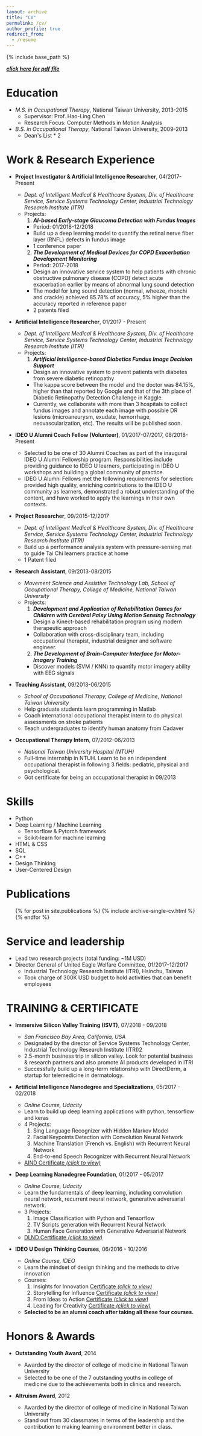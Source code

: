 ```yaml
---
layout: archive
title: "CV"
permalink: /cv/
author_profile: true
redirect_from:
  - /resume
---
```


{% include base_path %}

[**_click here for pdf file_**](/cfyehprofile/files/CV_ChunFuYeh_main_20181028_v4.pdf)

Education
======
* _M.S. in Occupational Therapy_, National Taiwan University, 2013-2015
  * Supervisor: Prof. Hao-Ling Chen
  * Research Focus: Computer Methods in Motion Analysis 
* _B.S. in Occupational Therapy_, National Taiwan University, 2009-2013
  * Dean's List * 2

Work & Research Experience
======
* **Project Investigator & Artificial Intelligence Researcher**, 04/2017-Present
  * _Dept. of Intelligent Medical & Healthcare System, Div. of Healthcare Service, Service Systems Technology Center, Industrial Technology Research Institute (ITRI)_
  * Projects:
    1. **_AI-based Early-stage Glaucoma Detection with Fundus Images_**
      * Period: 01/2018-12/2018 
      * Build up a deep learning model to quantify the retinal nerve fiber layer (RNFL) defects in fundus image
      * 1 conference paper 
    2. **_The Development of Medical Devices for COPD Exacerbation Development Monitoring_**
      * Period: 2017-2018
      * Design an innovative service system to help patients with chronic obstructive pulmonary disease (COPD) detect acute exacerbation earlier by means of abnormal lung sound detection 
      * The model for lung sound detection (normal, wheeze, rhonchi and crackle) achieved 85.78% of accuracy, 5% higher than the accuracy reported in reference paper
      * 2 patents filed

* **Artificial Intelligence Researcher**, 01/2017 - Present
  * _Dept. of Intelligent Medical & Healthcare System, Div. of Healthcare Service, Service Systems Technology Center, Industrial Technology Research Institute (ITRI)_
  * Projects:
    1. **_Artificial Intelligence-based Diabetics Fundus Image Decision Support_**
      * Design an innovative system to prevent patients with diabetes from severe diabetic retinopathy
      * The kappa score between the model and the doctor was 84.15%, higher than that reported by Google and that of the 3th place of Diabetic Retinopathy Detection Challenge in Kaggle.
      * Currently, we collaborate with more than 3 hospitals to collect fundus images and annotate each image with possible DR lesions (microaneurysm, exudate, hemorrhage, neovascularization, etc). The results will be published soon.

* **IDEO U Alumni Coach Fellow (Volunteer)**, 01/2017-07/2017, 08/2018-Present
  * Selected to be one of 30 Alumni Coaches as part of the inaugural IDEO U Alumni Fellowship program. Responsibilities include providing guidance to IDEO U learners, participating in IDEO U workshops and building a global community of practice. 
  * IDEO U Alumni Fellows met the following requirements for selection: provided high quality, enriching contributions to the IDEO U community as learners, demonstrated a robust understanding of the content, and have worked to apply the learnings in their own contexts.

* **Project Researcher**, 09/2015-12/2017
  * _Dept. of Intelligent Medical & Healthcare System, Div. of Healthcare Service, Service Systems Technology Center, Industrial Technology Research Institute (ITRI)_
  * Build up a performance analysis system with pressure-sensing mat to guide Tai Chi learners practice at home
  * 1 Patent filed 

* **Research Assistant**, 09/2013-08/2015
  * _Movement Science and Assistive Technology Lab, School of Occupational Therapy, College of Medicine, National Taiwan University_
  * Projects:
    1. **_Development and Application of Rehabilitation Games for Children with Cerebral Palsy Using Motion Sensing Technology_**
      * Design a Kinect-based rehabilitation program using modern therapeutic approach 
      * Collaboration with cross-disciplinary team, including occupational therapist, industrial designer and software engineer.
    2. **_The Development of Brain-Computer Interface for Motor-Imagery Training_**
      * Discover models (SVM / KNN) to quantify motor imagery ability with EEG signals 

* **Teaching Assistant**, 09/2013-06/2015
  * _School of Occupational Therapy, College of Medicine, National Taiwan University_
  * Help graduate students learn programming in Matlab
  * Coach international occupational therapist intern to do physical assessments on stroke patients
  * Teach undergraduates to identify human anatomy from Cadaver

* **Occupational Therapy Intern**, 07/2012-06/2013
  * _National Taiwan University Hospital (NTUH)_
  * Full-time internship in NTUH. Learn to be an independent occupational therapist in following 3 fields: pediatric, physical and psychological.
  * Got certificate for being an occupational therapist in 09/2013


Skills
======
* Python
* Deep Learning / Machine Learning
  * Tensorflow & Pytorch framework
  * Scikit-learn for machine learning
* HTML & CSS
* SQL
* C++
* Design Thinking
* User-Centered Design


Publications
======
  <ul>{% for post in site.publications %}
    {% include archive-single-cv.html %}
  {% endfor %}</ul>
  
<!--   
Coaching
======
  <ul>{% for post in site.coaching %}
    {% include archive-single-cv.html %}
  {% endfor %}</ul> -->
  
Service and leadership
======
* Lead two research projects (total funding: ~1M USD)
* Director General of United Eagle Welfare Committee, 01/2017-12/2017
  * Industrial Technology Research Institute (ITRI), Hsinchu, Taiwan
  * Took charge of 300K USD budget to hold activities that can benefit employees

TRAINING & CERTIFICATE
======
* **Immersive Silicon Valley Training (ISVT)**,  07/2018 - 09/2018
  * _San Francisco Bay Area, California, USA_
  * Designated by the director of Service Systems Technology Center, Industrial Technology Research Institute (ITRI)2
  * 2.5-month business trip in silicon valley. Look for potential business & research partners and also promote AI products developed in ITRI
  * Successfully build up a long-term relationship with DirectDerm, a startup for telemedicine in dermatology. 

* **Artificial Intelligence Nanodegree and Specializations**,  05/2017 - 02/2018
  * _Online Course, Udacity_
  * Learn to build up deep learning applications with python, tensorflow and keras
  * 4 Projects: 
    1. Sing Language Recognizer with Hidden Markov Model 
    2. Facial Keypoints Detection with Convolution Neural Network
    3. Machine Translation (French vs. English) with Recurrent Neural Network
    4. End-to-end Speech Recognizer with Recurrent Neural Network  
  * [AIND Certificate _(click to view)_](/cfyehprofile/files/AIND_Certificate.pdf)

* **Deep Learning Nanodegree Foundation**, 01/2017 - 05/2017
  * _Online Course, Udacity_
  * Learn the fundamentals of deep learning, including convolution neural network, recurrent neural network, generative adversarial network.
  * 3 Projects:
    1. Image Classification with Python and Tensorflow
    2. TV Scripts generation with Recurrent Neural Network
    3. Human Face Generation with Generative Adversarial Network
  * [DLND Certificate _(click to view)_](/cfyehprofile/files/DLND_Certificate.pdf)
  
* **IDEO U Design Thinking Courses**,  06/2016 - 10/2016
  * _Online Course, IDEO_
  * Learn the mindset of design thinking and the methods to drive innovation
  * Courses: 
    1. Insights for Innovation [Certificate _(click to view)_](/cfyehprofile/files/Kevin_Yeh_Insights_for_Innovation.pdf)
    2. Storytelling for Influence [Certificate _(click to view)_](/cfyehprofile/files/Kevin_Yeh_Storytelling_for_Influence.pdf)
    3. From Ideas to Action [Certificate _(click to view)_](/cfyehprofile/files/Kevin_Yeh_From_Ideas_to_Action.pdf)
    4. Leading for Creativity [Certificate _(click to view)_](/cfyehprofile/files/Kevin_Yeh_Leading_for_Creativity.pdf)
  * **Selected to be an alumni coach after taking all these four courses.**


Honors & Awards
======
* **Outstanding Youth Award**, 2014
  * Awarded by the director of college of medicine in National Taiwan University
  * Selected to be one of the 7 outstanding youths in college of medicine due to the achievements both in clinics and research.

* **Altruism Award**, 2012
  * Awarded by the director of college of medicine in National Taiwan University
  * Stand out from 30 classmates in terms of the leadership and the contribution to making learning environment better in class.




